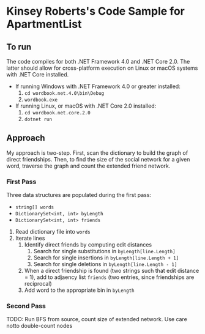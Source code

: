 # Kinsey Roberts's Code Sample for ApartmentList

## To run

The code compiles for both .NET Framework 4.0 and .NET Core 2.0. 
The latter should allow for cross-platform execution on Linux or macOS systems with .NET Core installed.

* If running Windows with .NET Framework 4.0 or greater installed: 
    1. `cd wordbook.net.4.0\bin\Debug`
    2. `wordbook.exe`
* If running Linux, or macOS with .NET Core 2.0 installed:
    1. `cd wordbook.net.core.2.0`
    2. `dotnet run`

## Approach

My approach is two-step. First, scan the dictionary to build the graph of direct friendships. Then, to find the size of the social network for a given word, traverse the graph and count the extended friend network.

### First Pass

Three data structures are populated during the first pass:

*	`string[] words`
*	`DictionarySet<int, int> byLength`
*	`DictionarySet<int, int> friends`

1.	Read dictionary file into `words`
2.	Iterate lines
	1. Identify direct friends by computing edit distances
		1.	Search for single substitutions in `byLength[line.Length]`
		2.	Search for single insertions in `byLength[line.Length + 1]`
		3.	Search for single deletions in `byLength[line.Length - 1]`
	2.	When a direct friendship is found (two strings such that edit distance = 1), add to adjaency list `friends` (two entries, since friendships are reciprocal)
	3.	Add word to the appropriate bin in `byLength`

### Second Pass

TODO: Run BFS from source, count size of extended network. Use care notto double-count nodes

